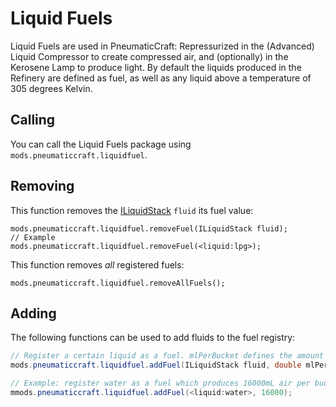 # Liquid Fuels

Liquid Fuels are used in PneumaticCraft: Repressurized in the (Advanced) Liquid Compressor to create compressed air, and (optionally) in the Kerosene Lamp to produce light.
By default the liquids produced in the Refinery are defined as fuel, as well as any liquid above a temperature of 305 degrees Kelvin.

## Calling

You can call the Liquid Fuels package using `mods.pneumaticcraft.liquidfuel`.

## Removing

This function removes the [ILiquidStack](/Vanilla/Variable_Types/ILiquidStack) `fluid` its fuel value:

```
mods.pneumaticcraft.liquidfuel.removeFuel(ILiquidStack fluid);
// Example
mods.pneumaticcraft.liquidfuel.removeFuel(<liquid:lpg>);
```

This function removes *all* registered fuels:

```
mods.pneumaticcraft.liquidfuel.removeAllFuels();
```

## Adding

The following functions can be used to add fluids to the fuel registry:

```java
// Register a certain liquid as a fuel. mlPerBucket defines the amount of compressed air produced per bucket of fuel. For reference, 16000mL of air is produced from a piece of Coal in an Air Compressor.
mods.pneumaticcraft.liquidfuel.addFuel(ILiquidStack fluid, double mlPerBucket);

// Example: register water as a fuel which produces 16000mL air per bucket.
mmods.pneumaticcraft.liquidfuel.addFuel(<liquid:water>, 16000);
```
